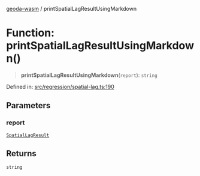 [geoda-wasm](../globals.md) / printSpatialLagResultUsingMarkdown

# Function: printSpatialLagResultUsingMarkdown()

> **printSpatialLagResultUsingMarkdown**(`report`): `string`

Defined in: [src/regression/spatial-lag.ts:190](https://github.com/GeoDaCenter/geoda-lib/blob/d16e85157b1f26754a712ea4c9a3cf18ab0e7b74/src/js/src/regression/spatial-lag.ts#L190)

## Parameters

### report

[`SpatialLagResult`](../type-aliases/SpatialLagResult.md)

## Returns

`string`

